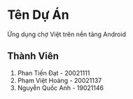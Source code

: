 # Tên Dự Án

Ứng dụng chợ Việt trên nền tảng Android

## Thành Viên

1. Phan Tiến Đạt - 20021111
2. Phạm Việt Hoàng - 20021137
3. Nguyễn Quốc Anh - 19021146
